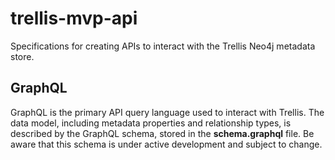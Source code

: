 # trellis-mvp-api
Specifications for creating APIs to interact with the Trellis Neo4j metadata store. 

## GraphQL
GraphQL is the primary API query language used to interact with Trellis. The data model, including metadata properties and relationship types, is described by the GraphQL schema, stored in the __schema.graphql__ file. Be aware that this schema is under active development and subject to change.
